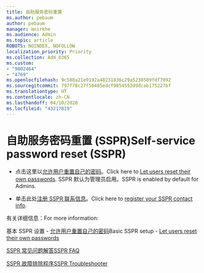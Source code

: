 ```yaml
---
title: 自助服务密码重置
ms.author: pebaum
author: pebaum
manager: mnirkhe
ms.audience: Admin
ms.topic: article
ROBOTS: NOINDEX, NOFOLLOW
localization_priority: Priority
ms.collection: Adm_O365
ms.custom:
- "9002464"
- "4769"
ms.openlocfilehash: 9c588a21e9192a48231836c29a5238589fdf7092
ms.sourcegitcommit: 797f78c27f50485edcf9854552d9dcab175227bf
ms.translationtype: HT
ms.contentlocale: zh-CN
ms.lasthandoff: 04/10/2020
ms.locfileid: "43217819"
---
```

# <a name="self-service-password-reset-sspr"></a><span data-ttu-id="e620b-102">自助服务密码重置 (SSPR)</span><span class="sxs-lookup"><span data-stu-id="e620b-102">Self-service password reset (SSPR)</span></span>

- <span data-ttu-id="e620b-103">点击这里以[允许用户重置自己的密码](https://admin.microsoft.com/Adminportal/Home#/featureexplorer/security/Sspr)。</span><span class="sxs-lookup"><span data-stu-id="e620b-103">Click here to [Let users reset their own passwords](https://admin.microsoft.com/Adminportal/Home#/featureexplorer/security/Sspr).</span></span>  <span data-ttu-id="e620b-104">SSPR 默认为管理员启用。</span><span class="sxs-lookup"><span data-stu-id="e620b-104">SSPR is enabled by default for Admins.</span></span>

- <span data-ttu-id="e620b-105">单击此处[注册 SSPR 联系信息](https://go.microsoft.com/fwlink/?linkid=849451)。</span><span class="sxs-lookup"><span data-stu-id="e620b-105">Click here to [register your SSPR contact info](https://go.microsoft.com/fwlink/?linkid=849451).</span></span>

<span data-ttu-id="e620b-106">有关详细信息：</span><span class="sxs-lookup"><span data-stu-id="e620b-106">For more information:</span></span>

<span data-ttu-id="e620b-107">基本 SSPR 设置 - [允许用户重置自己的密码](https://docs.microsoft.com/microsoft-365/admin/add-users/let-users-reset-passwords?view=o365-worldwide)</span><span class="sxs-lookup"><span data-stu-id="e620b-107">Basic SSPR setup - [Let users reset their own passwords](https://docs.microsoft.com/microsoft-365/admin/add-users/let-users-reset-passwords?view=o365-worldwide)</span></span>

[<span data-ttu-id="e620b-108">SSPR 常见问题解答</span><span class="sxs-lookup"><span data-stu-id="e620b-108">SSPR FAQ</span></span>](https://docs.microsoft.com/azure/active-directory/authentication/active-directory-passwords-faq)

[<span data-ttu-id="e620b-109">SSPR 故障排除程序</span><span class="sxs-lookup"><span data-stu-id="e620b-109">SSPR Troubleshooter</span></span>](https://docs.microsoft.com/azure/active-directory/authentication/active-directory-passwords-troubleshoot)
